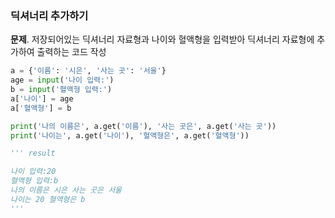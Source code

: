 ### 딕셔너리 추가하기
**문제**. 저장되어있는 딕셔너리 자료형과 나이와 혈액형을 입력받아 딕셔너리 자료형에 추가하여 출력하는 코드 작성
```py
a = {'이름': '시은', '사는 곳': '서울'}
age = input('나이 입력:')
b = input('혈액형 입력:')
a['나이'] = age
a['혈액형'] = b

print('나의 이름은', a.get('이름'), '사는 곳은', a.get('사는 곳'))
print('나이는', a.get('나이'), '혈액형은', a.get('혈액형'))

''' result

나이 입력:20
혈액형 입력:b
나의 이름은 시은 사는 곳은 서울
나이는 20 혈액형은 b
'''
```